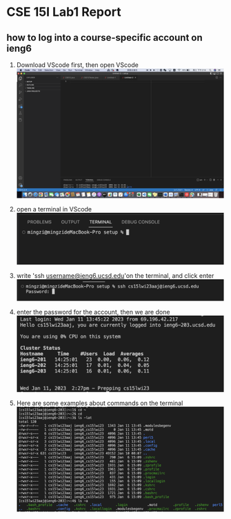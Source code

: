 # CSE 15l Lab1 Report

## how to log into a course-specific account on ieng6
1. Download VScode first, then open VScode
![Image](1.png)

2. open a terminal in VScode
![Image](2.png)

3. write 'ssh username@ieng6.ucsd.edu'on the terminal, and click enter
![Image](3.png)

4. enter the password for the account, then we are done
![Image](4.png)

5. Here are some examples about commands on the terminal
![Image](5.png)
